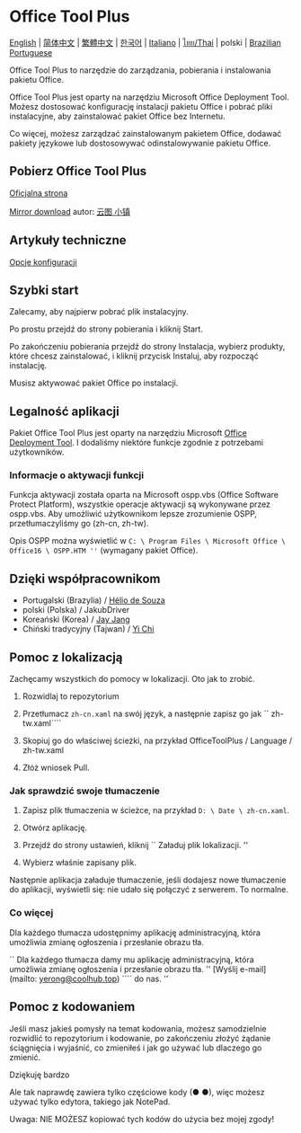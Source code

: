 ﻿# Office Tool Plus

[English](/README.md) | [简体中文](/README-zh_cn.md) | [繁體中文](/README-zh_tw.md) | [한국어](/README-ko_kr.md) | [Italiano](/README-it_it.md) | [ไทย/Thai](/README-th_th.md) | polski | [Brazilian Portuguese](/README-pt_br.md)

Office Tool Plus to narzędzie do zarządzania, pobierania i instalowania pakietu Office.

Office Tool Plus jest oparty na narzędziu Microsoft Office Deployment Tool. Możesz dostosować konfigurację instalacji pakietu Office i pobrać pliki instalacyjne, aby zainstalować pakiet Office bez Internetu.

Co więcej, możesz zarządzać zainstalowanym pakietem Office, dodawać pakiety językowe lub dostosowywać odinstalowywanie pakietu Office.

## Pobierz Office Tool Plus

[Oficjalna strona](https://otp.landian.vip/zh-cn/)

[Mirror download](https://delivery.yuntu.moe/office-tool/) autor: [云图 小镇](https://www.yuntu.moe/)

## Artykuły techniczne

[Opcje konfiguracji](https://docs.microsoft.com/en-us/DeployOffice/configuration-options-for-the-office-2016-deployment-tool)

## Szybki start

Zalecamy, aby najpierw pobrać plik instalacyjny.

Po prostu przejdź do strony pobierania i kliknij Start.

Po zakończeniu pobierania przejdź do strony Instalacja, wybierz produkty, które chcesz zainstalować, i kliknij przycisk Instaluj, aby rozpocząć instalację.

Musisz aktywować pakiet Office po instalacji.

## Legalność aplikacji

Pakiet Office Tool Plus jest oparty na narzędziu Microsoft [Office Deployment Tool](https://docs.microsoft.com/en-us/DeployOffice/overview-of-the-office-customization-tool-for-click-to-run). I dodaliśmy niektóre funkcje zgodnie z potrzebami użytkowników.

### Informacje o aktywacji funkcji

Funkcja aktywacji została oparta na Microsoft ospp.vbs (Office Software Protect Platform), wszystkie operacje aktywacji są wykonywane przez ospp.vbs. Aby umożliwić użytkownikom lepsze zrozumienie OSPP, przetłumaczyliśmy go (zh-cn, zh-tw).

Opis OSPP można wyświetlić w ``C: \ Program Files \ Microsoft Office \ Office16 \ OSPP.HTM ''`` (wymagany pakiet Office).

## Dzięki współpracownikom

- Portugalski (Brazylia) / [Hélio de Souza](https://sway.office.com/RVue6qySNJ2DzYrs?ref=Link)
- polski (Polska) / JakubDriver
- Koreański (Korea) / [Jay Jang](https://github.com/yaeyaya)
- Chiński tradycyjny (Tajwan) / [Yi Chi](https://github.com/chiyi4488)

## Pomoc z lokalizacją

Zachęcamy wszystkich do pomocy w lokalizacji. Oto jak to zrobić.

1. Rozwidlaj to repozytorium

2. Przetłumacz ``zh-cn.xaml`` na swój język, a następnie zapisz go jak `` zh-tw.xaml````

3. Skopiuj go do właściwej ścieżki, na przykład OfficeToolPlus / Language / zh-tw.xaml

4. Złóż wniosek Pull.

### Jak sprawdzić swoje tłumaczenie

1. Zapisz plik tłumaczenia w ścieżce, na przykład ``D: \ Date \ zh-cn.xaml``.

2. Otwórz aplikację.

3. Przejdź do strony ustawień, kliknij `` Załaduj plik lokalizacji. ''

4. Wybierz właśnie zapisany plik.

Następnie aplikacja załaduje tłumaczenie, jeśli dodajesz nowe tłumaczenie do aplikacji, wyświetli się: nie udało się połączyć z serwerem. To normalne.

### Co więcej

Dla każdego tłumacza udostępnimy aplikację administracyjną, która umożliwia zmianę ogłoszenia i przesłanie obrazu tła.

`` Dla każdego tłumacza damy mu aplikację administracyjną, która umożliwia zmianę ogłoszenia i przesłanie obrazu tła. '' [Wyślij e-mail] (mailto: yerong@coolhub.top) ```` do nas. ''

## Pomoc z kodowaniem

Jeśli masz jakieś pomysły na temat kodowania, możesz samodzielnie rozwidlić to repozytorium i kodowanie, po zakończeniu złożyć żądanie ściągnięcia i wyjaśnić, co zmieniłeś i jak go używać lub dlaczego go zmienić.

Dziękuję bardzo

Ale tak naprawdę zawiera tylko częściowe kody (● ●), więc możesz używać tylko edytora, takiego jak NotePad.

Uwaga: NIE MOŻESZ kopiować tych kodów do użycia bez mojej zgody!
